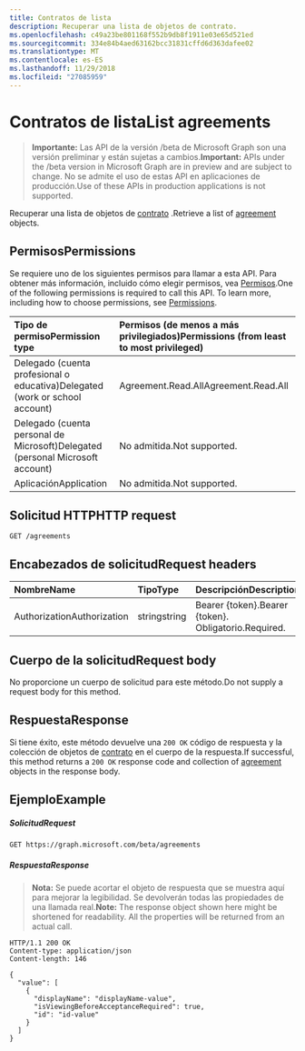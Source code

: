 ```yaml
---
title: Contratos de lista
description: Recuperar una lista de objetos de contrato.
ms.openlocfilehash: c49a23be801168f552b9db8f1911e03e65d521ed
ms.sourcegitcommit: 334e84b4aed63162bcc31831cffd6d363dafee02
ms.translationtype: MT
ms.contentlocale: es-ES
ms.lasthandoff: 11/29/2018
ms.locfileid: "27085959"
---
```

# <a name="list-agreements"></a><span data-ttu-id="02bd8-103">Contratos de lista</span><span class="sxs-lookup"><span data-stu-id="02bd8-103">List agreements</span></span>

> <span data-ttu-id="02bd8-104">**Importante:** Las API de la versión /beta de Microsoft Graph son una versión preliminar y están sujetas a cambios.</span><span class="sxs-lookup"><span data-stu-id="02bd8-104">**Important:** APIs under the /beta version in Microsoft Graph are in preview and are subject to change.</span></span> <span data-ttu-id="02bd8-105">No se admite el uso de estas API en aplicaciones de producción.</span><span class="sxs-lookup"><span data-stu-id="02bd8-105">Use of these APIs in production applications is not supported.</span></span>

<span data-ttu-id="02bd8-106">Recuperar una lista de objetos de [contrato](../resources/agreement.md) .</span><span class="sxs-lookup"><span data-stu-id="02bd8-106">Retrieve a list of [agreement](../resources/agreement.md) objects.</span></span>
## <a name="permissions"></a><span data-ttu-id="02bd8-107">Permisos</span><span class="sxs-lookup"><span data-stu-id="02bd8-107">Permissions</span></span>
<span data-ttu-id="02bd8-p102">Se requiere uno de los siguientes permisos para llamar a esta API. Para obtener más información, incluido cómo elegir permisos, vea [Permisos](/graph/permissions-reference).</span><span class="sxs-lookup"><span data-stu-id="02bd8-p102">One of the following permissions is required to call this API. To learn more, including how to choose permissions, see [Permissions](/graph/permissions-reference).</span></span>

|<span data-ttu-id="02bd8-110">Tipo de permiso</span><span class="sxs-lookup"><span data-stu-id="02bd8-110">Permission type</span></span>                        | <span data-ttu-id="02bd8-111">Permisos (de menos a más privilegiados)</span><span class="sxs-lookup"><span data-stu-id="02bd8-111">Permissions (from least to most privileged)</span></span>              |
|:--------------------------------------|:---------------------------------------------------------|
|<span data-ttu-id="02bd8-112">Delegado (cuenta profesional o educativa)</span><span class="sxs-lookup"><span data-stu-id="02bd8-112">Delegated (work or school account)</span></span>     | <span data-ttu-id="02bd8-113">Agreement.Read.All</span><span class="sxs-lookup"><span data-stu-id="02bd8-113">Agreement.Read.All</span></span> |
|<span data-ttu-id="02bd8-114">Delegado (cuenta personal de Microsoft)</span><span class="sxs-lookup"><span data-stu-id="02bd8-114">Delegated (personal Microsoft account)</span></span> | <span data-ttu-id="02bd8-115">No admitida.</span><span class="sxs-lookup"><span data-stu-id="02bd8-115">Not supported.</span></span> |
|<span data-ttu-id="02bd8-116">Aplicación</span><span class="sxs-lookup"><span data-stu-id="02bd8-116">Application</span></span>                            | <span data-ttu-id="02bd8-117">No admitida.</span><span class="sxs-lookup"><span data-stu-id="02bd8-117">Not supported.</span></span> |

## <a name="http-request"></a><span data-ttu-id="02bd8-118">Solicitud HTTP</span><span class="sxs-lookup"><span data-stu-id="02bd8-118">HTTP request</span></span>
<!-- { "blockType": "ignored" } -->
```http
GET /agreements
```
<!--
## Optional query parameters
This method supports the [OData Query Parameters](https://developer.microsoft.com/graph/docs/concepts/query_parameters) to help customize the response.
-->

## <a name="request-headers"></a><span data-ttu-id="02bd8-119">Encabezados de solicitud</span><span class="sxs-lookup"><span data-stu-id="02bd8-119">Request headers</span></span>
| <span data-ttu-id="02bd8-120">Nombre</span><span class="sxs-lookup"><span data-stu-id="02bd8-120">Name</span></span>         | <span data-ttu-id="02bd8-121">Tipo</span><span class="sxs-lookup"><span data-stu-id="02bd8-121">Type</span></span>        | <span data-ttu-id="02bd8-122">Descripción</span><span class="sxs-lookup"><span data-stu-id="02bd8-122">Description</span></span> |
|:-------------|:------------|:------------|
| <span data-ttu-id="02bd8-123">Authorization</span><span class="sxs-lookup"><span data-stu-id="02bd8-123">Authorization</span></span> | <span data-ttu-id="02bd8-124">string</span><span class="sxs-lookup"><span data-stu-id="02bd8-124">string</span></span> | <span data-ttu-id="02bd8-125">Bearer \{token\}.</span><span class="sxs-lookup"><span data-stu-id="02bd8-125">Bearer \{token\}.</span></span> <span data-ttu-id="02bd8-126">Obligatorio.</span><span class="sxs-lookup"><span data-stu-id="02bd8-126">Required.</span></span> |

## <a name="request-body"></a><span data-ttu-id="02bd8-127">Cuerpo de la solicitud</span><span class="sxs-lookup"><span data-stu-id="02bd8-127">Request body</span></span>
<span data-ttu-id="02bd8-128">No proporcione un cuerpo de solicitud para este método.</span><span class="sxs-lookup"><span data-stu-id="02bd8-128">Do not supply a request body for this method.</span></span>
## <a name="response"></a><span data-ttu-id="02bd8-129">Respuesta</span><span class="sxs-lookup"><span data-stu-id="02bd8-129">Response</span></span>
<span data-ttu-id="02bd8-130">Si tiene éxito, este método devuelve una `200 OK` código de respuesta y la colección de objetos de [contrato](../resources/agreement.md) en el cuerpo de la respuesta.</span><span class="sxs-lookup"><span data-stu-id="02bd8-130">If successful, this method returns a `200 OK` response code and collection of [agreement](../resources/agreement.md) objects in the response body.</span></span>
## <a name="example"></a><span data-ttu-id="02bd8-131">Ejemplo</span><span class="sxs-lookup"><span data-stu-id="02bd8-131">Example</span></span>
##### <a name="request"></a><span data-ttu-id="02bd8-132">Solicitud</span><span class="sxs-lookup"><span data-stu-id="02bd8-132">Request</span></span>
<!-- {
  "blockType": "request",
  "name": "get_agreements"
}-->
```http
GET https://graph.microsoft.com/beta/agreements
```
##### <a name="response"></a><span data-ttu-id="02bd8-133">Respuesta</span><span class="sxs-lookup"><span data-stu-id="02bd8-133">Response</span></span>
><span data-ttu-id="02bd8-p104">**Nota:** Se puede acortar el objeto de respuesta que se muestra aquí para mejorar la legibilidad. Se devolverán todas las propiedades de una llamada real.</span><span class="sxs-lookup"><span data-stu-id="02bd8-p104">**Note:** The response object shown here might be shortened for readability. All the properties will be returned from an actual call.</span></span>
<!-- {
  "blockType": "response",
  "truncated": true,
  "@odata.type": "microsoft.graph.agreement",
  "isCollection": true
} -->
```http
HTTP/1.1 200 OK
Content-type: application/json
Content-length: 146

{
  "value": [
    {
      "displayName": "displayName-value",
      "isViewingBeforeAcceptanceRequired": true,
      "id": "id-value"
    }
  ]
}
```

<!-- uuid: 8fcb5dbc-d5aa-4681-8e31-b001d5168d79
2015-10-25 14:57:30 UTC -->
<!-- {
  "type": "#page.annotation",
  "description": "List agreements",
  "keywords": "",
  "section": "documentation",
  "tocPath": ""
}-->
